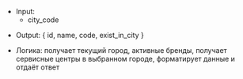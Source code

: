 * Input: 
	- city_code
- Output:
		{
			id,
			name,
			code,
			exist_in_city
		}
* Логика: получает текущий город, активные бренды, получает сервисные центры в выбранном городе, форматирует данные и отдаёт ответ